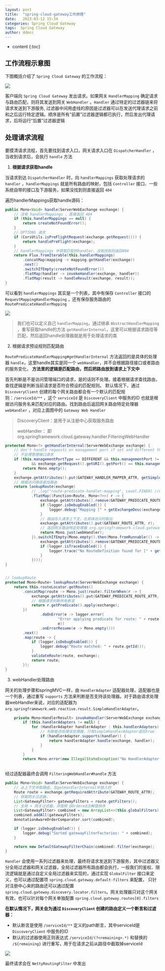 ```yaml
---
layout: post
title:  "spring-cloud-gateway工作原理"
date:   2023-03-12 15:34
categories: Spring Cloud Gateway
tags:  Spring Cloud Gateway
author: ddmcc
---
```


* content
  {:toc}






## 工作流程示意图

下图概括介绍了 `Spring Cloud Gateway` 的工作流程：

![](https://docs.spring.io/spring-cloud-gateway/docs/current/reference/html/images/spring_cloud_gateway_diagram.png)


客户端向 `Spring Cloud Gateway` 发出请求。如果网关 `HandlerMapping` 确定请求与路由匹配，则将其发送到网关 `WebHandler` 。`Handler` 通过特定的过滤器链来将请求发送到下游服务, 过滤器中间用虚线的原因是过滤器可以在发送代理请求之前和之后运行特定逻辑。顺序是所有“前置”过滤器逻辑都已执行，然后发出代理请求，后将运行“后置”过滤器逻辑


## 处理请求流程

要摸清请求流程，首先要找到请求入口，网关请求入口在 `DispatcherHandler` ，当收到请求后，会执行 `handle` 方法

1. **根据请求获取handle**

当请求到达 `DispatcherHandler` 时，向 `handlerMappings` 获取处理请求的 `handler` ，`handlerMappings` 就是所有路由的映射，包括 `Controller` 接口、一些系统自带的接口及下游服务，如果没找到则直接返回 `404`


遍历handlerMappings获取handle源码：

```java
public Mono<Void> handle(ServerWebExchange exchange) {
    // 没有 handlerMappings ，直接返回 404
    if (this.handlerMappings == null) {
        return createNotFoundError();
    }
    // OPTIONS 请求
    if (CorsUtils.isPreFlightRequest(exchange.getRequest())) {
        return handlePreFlight(exchange);
    }
    // handlerMappings 中获取匹配的handler，没有找到则返回404
    return Flux.fromIterable(this.handlerMappings)
        .concatMap(mapping -> mapping.getHandler(exchange))
        .next()
        .switchIfEmpty(createNotFoundError())
        .flatMap(handler -> invokeHandler(exchange, handler))
        .flatMap(result -> handleResult(exchange, result));
}
```

可以看到 `handlerMappings` 其实是一个列表，其中有保存 `Controller` 接口的 `RequestMappingHandlerMapping` ，还有保存服务路由的 `RoutePredicateHandlerMapping`

![](https://ddmcc-1255635056.cos.ap-guangzhou.myqcloud.com/WeChatf9b248892549c25a8796f72d6204f535.png)

>我们也可以定义自己 `handlerMapping`，通过继承 `AbstractHandlerMapping` ，重写获取handle的方法 `getHandlerInternal`，这里可以根据请求路径等匹配，然后返回handle处理器就是用于处理请求的类


2. 根据请求预设规则匹配路由

`RoutePredicateHandlerMapping#getHandlerInternal` 方法返回的是具体的处理器 `handle`，这里handle其实是同一个 `webHandler`，并不会根据路径接口或者路由的服务变化， **方法里的逻辑是匹配路由，然后把路由放到请求上下文中**

首先判断是不是访问管理端口的请求，是的话则不处理。接着根据请求查找路由，查找逻辑是判断当前请求是否符合预设的匹配规则。 默认情况下，通过 `DiscoveryClient` 创建的每个网关路由都会有一个默认的匹配规则：`/serviceId/**` ，这个 `serviceId` 是 `DiscoveryClient` 中服务的ID 也就是根据访问服务名来匹配对应的路由。找到路由后返回网关路由特定处理器 `webHandler` ，对应上面图中的 `Gateway Web Handler`


>DiscoveryClient：是用于从注册中心获取服务路由
>
>webHandler： 即 org.springframework.cloud.gateway.handler.FilteringWebHandler


```java
protected Mono<?> getHandlerInternal(ServerWebExchange exchange) {
    // don't handle requests on management port if set and different than server port
    // 不处理管理端口请求
    if (this.managementPortType == DIFFERENT && this.managementPort != null
            && exchange.getRequest().getURI().getPort() == this.managementPort) {
        return Mono.empty();
    }
    exchange.getAttributes().put(GATEWAY_HANDLER_MAPPER_ATTR, getSimpleName());
    // 根据访问路径查找路由
    return lookupRoute(exchange)
            // .log("route-predicate-handler-mapping", Level.FINER) //name this
            .flatMap((Function<Route, Mono<?>>) r -> {
                exchange.getAttributes().remove(GATEWAY_PREDICATE_ROUTE_ATTR);
                if (logger.isDebugEnabled()) {
                    logger.debug("Mapping [" + getExchangeDesc(exchange) + "] to " + r);
                }
                // 路由存入请求上下文，在具体访问时取出
                exchange.getAttributes().put(GATEWAY_ROUTE_ATTR, r);
                // 返回网关路由特定处理器 org.springframework.cloud.gateway.handler.FilteringWebHandler
                return Mono.just(webHandler);
            }).switchIfEmpty(Mono.empty().then(Mono.fromRunnable(() -> {
                exchange.getAttributes().remove(GATEWAY_PREDICATE_ROUTE_ATTR);
                if (logger.isTraceEnabled()) {
                    logger.trace("No RouteDefinition found for [" + getExchangeDesc(exchange) + "]");
                }
            })));
}


// lookupRoute
protected Mono<Route> lookupRoute(ServerWebExchange exchange) {
    return this.routeLocator.getRoutes()
        .concatMap(route -> Mono.just(route).filterWhen(r -> {
            exchange.getAttributes().put(GATEWAY_PREDICATE_ROUTE_ATTR, r.getId());
            // 根据请求判断所有断言
            return r.getPredicate().apply(exchange);
        })
                .doOnError(e -> logger.error(
                        "Error applying predicate for route: " + route.getId(),
                        e))
                .onErrorResume(e -> Mono.empty()))
        .next()
        .map(route -> {
            if (logger.isDebugEnabled()) {
                logger.debug("Route matched: " + route.getId());
            }
            validateRoute(route, exchange);
            return route;
        });
}

```

3. webHandler处理路由

网关的处理步骤和springMVC一样，由 `HandlerAdapter` 适配器处理，适配器也是一个列表，通过重写 `supports` 方法来判断是否支持该处理器。对于路由请求处理器webHandler来说，对应的适配器为 `org.springframework.web.reactive.result.SimpleHandlerAdapter`。

```java
	private Mono<HandlerResult> invokeHandler(ServerWebExchange exchange, Object handler) {
		if (this.handlerAdapters != null) {
			for (HandlerAdapter handlerAdapter : this.handlerAdapters) {
			    // 判断能否处理该处理器，只有SimpleHandlerAdapter返回true
				if (handlerAdapter.supports(handler)) {
					return handlerAdapter.handle(exchange, handler);
				}
			}
		}
		return Mono.error(new IllegalStateException("No HandlerAdapter: " + handler));
	
```

经过适配器最终会调用 `FilteringWebHandler#handle` 方法

```java
public Mono<Void> handle(ServerWebExchange exchange) {
    // 从上下文中取路由，在getHandlerInternal中放入的
    Route route = exchange.getRequiredAttribute(GATEWAY_ROUTE_ATTR);
    // 获取网关过滤器，
    List<GatewayFilter> gatewayFilters = route.getFilters();
    // 全局 + 网关过滤器，并按照 @Ordered注解值排序
    List<GatewayFilter> combined = new ArrayList<>(this.globalFilters);
    combined.addAll(gatewayFilters);
    AnnotationAwareOrderComparator.sort(combined);

    if (logger.isDebugEnabled()) {
        logger.debug("Sorted gatewayFilterFactories: " + combined);
    }

    return new DefaultGatewayFilterChain(combined).filter(exchange);
}
```

`Handler` 会使用一系列过滤器来处理，最终将请求发送到下游服务，其中过滤器又分全局过滤器和网关过滤器，全局过滤器所有路由都会执行，一般我们的鉴权、限流逻辑就是通过自定义全局过滤器来实现的，通过实现 `GlobalFilter` 接口来定义，也可以通过配置项 `spring.cloud.gateway.default-filters` 来配置，
只针对注册中心来的路由还可以通过配置 `spring.cloud.gateway.discovery.locator.filters`。网关处理器只对这个网关有效，也可以针对每个网关单独配置 `spring.cloud.gateway.routes[0].filters`

**在默认情况下，网关会为通过 `DiscoveryClient` 创建的路由定义一个断言和过滤器：**

- 默认断言是使用 `/serviceId/**` 定义的path断言，其中serviceId是 `DiscoveryClient` 中服务的ID
- 默认的过滤器使用正则表达式 `/serviceId/(?<remaining>.*)` 和替换的 `/${remaining}` 进行重写，用于在请求之前从路径中截取掉serviceId

![](https://ddmcc-1255635056.cos.ap-guangzhou.myqcloud.com/2bada070cf37553d857245a3eed14c2.png)


最终请求会在 `NettyRoutingFilter` 中发出